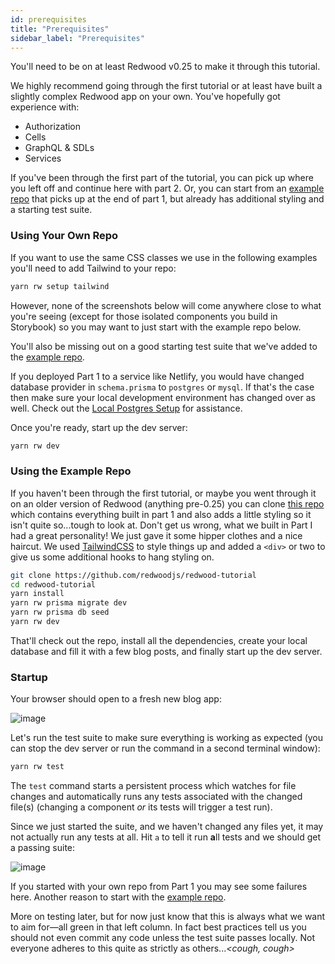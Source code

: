 ```yaml
---
id: prerequisites
title: "Prerequisites"
sidebar_label: "Prerequisites"
---
```


You'll need to be on at least Redwood v0.25 to make it through this tutorial.

We highly recommend going through the first tutorial or at least have built a slightly complex Redwood app on your own. You've hopefully got experience with:

* Authorization
* Cells
* GraphQL & SDLs
* Services

If you've been through the first part of the tutorial, you can pick up where you left off and continue here with part 2. Or, you can start from an [example repo](https://github.com/redwoodjs/redwood-tutorial) that picks up at the end of part 1, but already has additional styling and a starting test suite.

### Using Your Own Repo

If you want to use the same CSS classes we use in the following examples you'll need to add Tailwind to your repo:

```bash
yarn rw setup tailwind
```

However, none of the screenshots below will come anywhere close to what you're seeing (except for those isolated components you build in Storybook) so you may want to just start with the example repo below.

You'll also be missing out on a good starting test suite that we've added to the [example repo](https://github.com/redwoodjs/redwood-tutorial).

If you deployed Part 1 to a service like Netlify, you would have changed database provider in `schema.prisma` to `postgres` or `mysql`. If that's the case then make sure your local development environment has changed over as well. Check out the [Local Postgres Setup](https://redwoodjs.com/docs/local-postgres-setup) for assistance.

Once you're ready, start up the dev server:

```bash
yarn rw dev
```

### Using the Example Repo

If you haven't been through the first tutorial, or maybe you went through it on an older version of Redwood (anything pre-0.25) you can clone [this repo](https://github.com/redwoodjs/redwood-tutorial) which contains everything built in part 1 and also adds a little styling so it isn't quite so...tough to look at. Don't get us wrong, what we built in Part I had a great personality! We just gave it some hipper clothes and a nice haircut. We used [TailwindCSS](https://tailwindcss.com) to style things up and added a `<div>` or two to give us some additional hooks to hang styling on.

```bash
git clone https://github.com/redwoodjs/redwood-tutorial
cd redwood-tutorial
yarn install
yarn rw prisma migrate dev
yarn rw prisma db seed
yarn rw dev
```

That'll check out the repo, install all the dependencies, create your local database and fill it with a few blog posts, and finally start up the dev server.

### Startup

Your browser should open to a fresh new blog app:

![image](https://user-images.githubusercontent.com/300/101423176-54e93780-38ad-11eb-9230-ba8557764eb4.png)

Let's run the test suite to make sure everything is working as expected (you can stop the dev server or run the command in a second terminal window):

```bash
yarn rw test
```

The `test` command starts a persistent process which watches for file changes and automatically runs any tests associated with the changed file(s) (changing a component *or* its tests will trigger a test run).

Since we just started the suite, and we haven't changed any files yet, it may not actually run any tests at all. Hit `a` to tell it run **a**ll tests and we should get a passing suite:

![image](https://user-images.githubusercontent.com/300/96655360-21991c00-12f2-11eb-9394-c34c39b69f01.png)

If you started with your own repo from Part 1 you may see some failures here. Another reason to start with the [example repo](#using-the-example-repo).

More on testing later, but for now just know that this is always what we want to aim for—all green in that left column. In fact best practices tell us you should not even commit any code unless the test suite passes locally. Not everyone adheres to this quite as strictly as others...*&lt;cough, cough&gt;*

